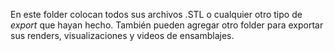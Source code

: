 En este folder colocan todos sus archivos .STL o cualquier otro tipo de _export_ que hayan hecho. También pueden agregar otro folder para exportar sus renders, visualizaciones y videos de ensamblajes.